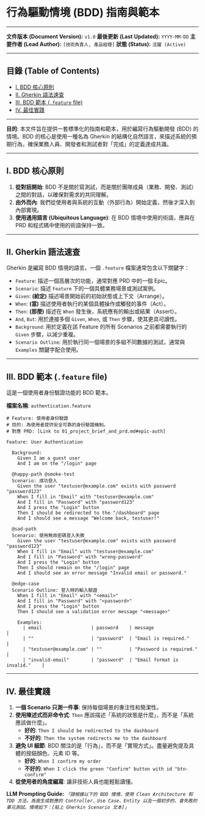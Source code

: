 # 行為驅動情境 (BDD) 指南與範本

---

**文件版本 (Document Version):** `v1.0`
**最後更新 (Last Updated):** `YYYY-MM-DD`
**主要作者 (Lead Author):** `[技術負責人, 產品經理]`
**狀態 (Status):** `活躍 (Active)`

---

## 目錄 (Table of Contents)

- [Ⅰ. BDD 核心原則](#-bdd-核心原則)
- [Ⅱ. Gherkin 語法速查](#-gherkin-語法速查)
- [Ⅲ. BDD 範本 (`.feature` file)](#-bdd-範本-feature-file)
- [Ⅳ. 最佳實踐](#-最佳實踐)

---

**目的**: 本文件旨在提供一套標準化的指南和範本，用於編寫行為驅動開發 (BDD) 的情境。BDD 的核心是使用一種名為 Gherkin 的結構化自然語言，來描述系統的預期行為，確保業務人員、開發者和測試者對「完成」的定義達成共識。

---

## Ⅰ. BDD 核心原則

1.  **從對話開始**: BDD 不是關於寫測試，而是關於團隊成員（業務、開發、測試）之間的對話，以確保對需求的共同理解。
2.  **由外而內**: 我們從使用者與系統的互動（外部行為）開始定義，然後才深入到內部實現。
3.  **使用通用語言 (Ubiquitous Language)**: 在 BDD 情境中使用的術語，應與在 PRD 和程式碼中使用的術語保持一致。

---

## Ⅱ. Gherkin 語法速查

Gherkin 是編寫 BDD 情境的語言。一個 `.feature` 檔案通常包含以下關鍵字：

*   `Feature`: 描述一個高層次的功能，通常對應 PRD 中的一個 Epic。
*   `Scenario`: 描述 `Feature` 下的一個具體業務場景或測試案例。
*   `Given`: **(給定)** 描述場景開始前的初始狀態或上下文（Arrange）。
*   `When`: **(當)** 描述使用者執行的某個具體操作或觸發的事件（Act）。
*   `Then`: **(那麼)** 描述在 `When` 發生後，系統應有的輸出或結果（Assert）。
*   `And`, `But`: 用於連接多個 `Given`, `When`, 或 `Then` 步驟，使其更具可讀性。
*   `Background`: 用於定義在該 Feature 的所有 Scenarios 之前都需要執行的 `Given` 步驟，以減少重複。
*   `Scenario Outline`: 用於執行同一個場景的多組不同數據的測試，通常與 `Examples` 關鍵字配合使用。

---

## Ⅲ. BDD 範本 (`.feature` file)

這是一個使用者身份驗證功能的 BDD 範本。

**檔案名稱**: `authentication.feature`

```gherkin
# Feature: 使用者身份驗證
# 目的: 為使用者提供安全可靠的身份驗證機制。
# 對應 PRD: [Link to 01_project_brief_and_prd.md#epic-auth]

Feature: User Authentication

  Background:
    Given I am a guest user
    And I am on the "/login" page

  @happy-path @smoke-test
  Scenario: 成功登入
    Given the user "testuser@example.com" exists with password "password123"
    When I fill in "Email" with "testuser@example.com"
    And I fill in "Password" with "password123"
    And I press the "Login" button
    Then I should be redirected to the "/dashboard" page
    And I should see a message "Welcome back, testuser!"

  @sad-path
  Scenario: 使用無效密碼登入失敗
    Given the user "testuser@example.com" exists with password "password123"
    When I fill in "Email" with "testuser@example.com"
    And I fill in "Password" with "wrong-password"
    And I press the "Login" button
    Then I should remain on the "/login" page
    And I should see an error message "Invalid email or password."

  @edge-case
  Scenario Outline: 登入時的輸入驗證
    When I fill in "Email" with "<email>"
    And I fill in "Password" with "<password>"
    And I press the "Login" button
    Then I should see a validation error message "<message>"

    Examples:
      | email                  | password    | message                       |
      | ""                     | "password"  | "Email is required."          |
      | "testuser@example.com" | ""          | "Password is required."       |
      | "invalid-email"        | "password"  | "Email format is invalid."    |
```

---

## Ⅳ. 最佳實踐

1.  **一個 Scenario 只測一件事**: 保持每個場景的專注性和簡潔性。
2.  **使用陳述式而非命令式**: `Then` 應該描述「系統的狀態是什麼」，而不是「系統應該做什麼」。
    *   **好的**: `Then I should be redirected to the dashboard`
    *   **不好的**: `Then the system redirects me to the dashboard`
3.  **避免 UI 細節**: BDD 關注的是「行為」，而不是「實現方式」。盡量避免提及具體的按鈕顏色、元素 ID 等。
    *   **好的**: `When I confirm my order`
    *   **不好的**: `When I click the green "Confirm" button with id "btn-confirm"`
4.  **從使用者的角度編寫**: 讓非技術人員也能輕鬆讀懂。

**LLM Prompting Guide:**
*`「請根據以下的 BDD 情境，使用 Clean Architecture 和 TDD 方法，為我生成對應的 Controller、Use Case、Entity 以及一個初步的、會失敗的單元測試。情境如下：[貼上 Gherkin Scenario 文本]」`*

```
